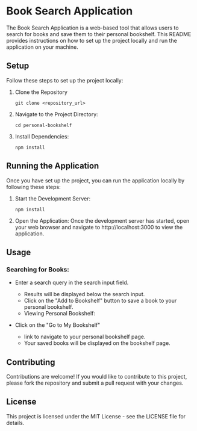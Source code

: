 # Book Search Application
The Book Search Application is a web-based tool that allows users to search for books and save them to their personal bookshelf. This README provides instructions on how to set up the project locally and run the application on your machine.

## Setup
Follow these steps to set up the project locally:

1. Clone the Repository

   ```shell
   git clone <repository_url>
   ```
2. Navigate to the Project Directory:

    ```shell
   cd personal-bookshelf
   ```
3. Install Dependencies: 

    ```shell
   npm install
   ```

## Running the Application
Once you have set up the project, you can run the application locally by following these steps:

1. Start the Development Server:
    
   ```shell
   npm install
   ```
2. Open the Application:
Once the development server has started, open your web browser and navigate to http://localhost:3000 to view the application.

## Usage
### Searching for Books:

* Enter a search query in the search input field.
  * Results will be displayed below the search input.
  * Click on the "Add to Bookshelf" button to save a book to your personal bookshelf.
  * Viewing Personal Bookshelf:

* Click on the "Go to My Bookshelf"
  * link to navigate to your personal bookshelf page.
  * Your saved books will be displayed on the bookshelf page.

## Contributing
Contributions are welcome! If you would like to contribute to this project, please fork the repository and submit a pull request with your changes.

## License
This project is licensed under the MIT License - see the LICENSE file for details.

